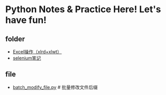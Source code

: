 # Python Notes & Practice Here! Let's have fun!

## folder
- <a href="https://github.com/Mucly/PythonNotes/tree/master/Excel-practice">Excel操作（xlrd+xlwt）</a>
- <a href="https://github.com/Mucly/PythonNotes/tree/master/Selenium">selenium笔记</a>

## file
- <a href="https://github.com/Mucly/PythonNotes/blob/master/batch_modify_file.py">batch\_modify\_file.py</a> # 批量修改文件后缀